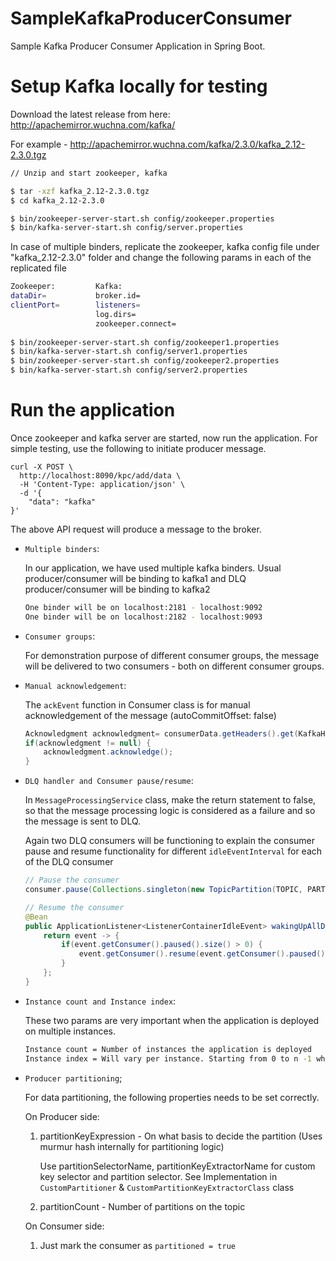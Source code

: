 # SampleKafkaProducerConsumer
Sample Kafka Producer Consumer Application in Spring Boot.


# Setup Kafka locally for testing

Download the latest release from here: http://apachemirror.wuchna.com/kafka/

For example - http://apachemirror.wuchna.com/kafka/2.3.0/kafka_2.12-2.3.0.tgz

```bash
// Unzip and start zookeeper, kafka

$ tar -xzf kafka_2.12-2.3.0.tgz
$ cd kafka_2.12-2.3.0

$ bin/zookeeper-server-start.sh config/zookeeper.properties
$ bin/kafka-server-start.sh config/server.properties
```

In case of multiple binders, replicate the zookeeper, kafka config file under "kafka_2.12-2.3.0" folder and change the following params in each of the replicated file
```bash
Zookeeper:         Kafka:
dataDir=           broker.id=
clientPort=        listeners=
                   log.dirs=
                   zookeeper.connect=
                   
$ bin/zookeeper-server-start.sh config/zookeeper1.properties
$ bin/kafka-server-start.sh config/server1.properties
$ bin/zookeeper-server-start.sh config/zookeeper2.properties
$ bin/kafka-server-start.sh config/server2.properties
```

# Run the application

Once zookeeper and kafka server are started, now run the application.
For simple testing, use the following to initiate producer message.
```http request
curl -X POST \
  http://localhost:8090/kpc/add/data \
  -H 'Content-Type: application/json' \
  -d '{
	"data": "kafka"
}'
```

The above API request will produce a message to the broker.


* `Multiple binders`:

  In our application, we have used multiple kafka binders. Usual producer/consumer will be binding to kafka1 and DLQ producer/consumer will be binding to kafka2
    ```bash
    One binder will be on localhost:2181 - localhost:9092
    One binder will be on localhost:2182 - localhost:9093
    ```


* `Consumer groups`:

  For demonstration purpose of different consumer groups, the message will be delivered to two consumers - both on different consumer groups.


* `Manual acknowledgement`:

  The `ackEvent` function in Consumer class is for manual acknowledgement of the message (autoCommitOffset: false)
    ```java
    Acknowledgment acknowledgment= consumerData.getHeaders().get(KafkaHeaders.ACKNOWLEDGMENT, Acknowledgment.class);
    if(acknowledgment != null) {
        acknowledgment.acknowledge();
    }
    ```


* `DLQ handler and Consumer pause/resume`:

  In `MessageProcessingService` class, make the return statement to false, so that the message processing logic is considered as a failure and so the message is sent to DLQ.

  Again two DLQ consumers will be functioning to explain the consumer pause and resume functionality for different `idleEventInterval` for each of the DLQ consumer
    ```java
    // Pause the consumer
    consumer.pause(Collections.singleton(new TopicPartition(TOPIC, PARTITION)));
    
    // Resume the consumer
    @Bean
    public ApplicationListener<ListenerContainerIdleEvent> wakingUpAllDLQConsumerAsPerRetryLogic() {
        return event -> {           
            if(event.getConsumer().paused().size() > 0) {
                event.getConsumer().resume(event.getConsumer().paused());
            }
        };
    }
    ```


* `Instance count and Instance index`:

  These two params are very important when the application is deployed on multiple instances.

    ```bash
    Instance count = Number of instances the application is deployed
    Instance index = Will vary per instance. Starting from 0 to n -1 where n = InstanceCount
    ```


* `Producer partitioning`;

  For data partitioning, the following properties needs to be set correctly.

  On Producer side:
  1. partitionKeyExpression - On what basis to decide the partition (Uses murmur hash internally for partitioning logic)

     Use partitionSelectorName, partitionKeyExtractorName for custom key selector and partition selector. See Implementation in `CustomPartitioner` & `CustomPartitionKeyExtractorClass` class
  2. partitionCount - Number of partitions on the topic

  On Consumer side:
  1. Just mark the consumer as ```partitioned = true```